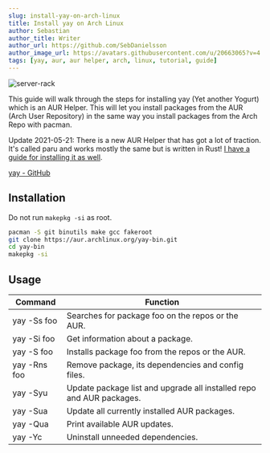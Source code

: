 ```yaml
---
slug: install-yay-on-arch-linux
title: Install yay on Arch Linux
author: Sebastian
author_title: Writer
author_url: https://github.com/SebDanielsson
author_image_url: https://avatars.githubusercontent.com/u/20663065?v=4
tags: [yay, aur, aur helper, arch, linux, tutorial, guide]
---
```


![server-rack](/img/yay.webp)

This guide will walk through the steps for installing yay (Yet another Yogurt) which is an AUR Helper. This will let you install packages from the AUR (Arch User Repository) in the same way you install packages from the Arch Repo with pacman.

Update 2021-05-21:
There is a new AUR Helper that has got a lot of traction. It's called paru and works mostly the same but is written in Rust! [I have a guide for installing it as well](/install-paru-on-arch-linux.md).

<!--truncate-->

[yay - GitHub](https://github.com/Jguer/yay)

## Installation
Do not run `makepkg -si` as root.
```bash
pacman -S git binutils make gcc fakeroot
git clone https://aur.archlinux.org/yay-bin.git
cd yay-bin
makepkg -si
```

## Usage
| Command      | Function                                           |
| ------------ | -------------------------------------------------- |
| yay -Ss foo  | Searches for package foo on the repos or the AUR.  |
| yay -Si foo  | Get information about a package.                   |
| yay -S foo   | Installs package foo from the repos or the AUR.    |
| yay -Rns foo | Remove package, its dependencies and config files. |
| yay -Syu     | Update package list and upgrade all installed repo and AUR packages. |
| yay -Sua     | Update all currently installed AUR packages.       |
| yay -Qua     | Print available AUR updates.                       |
| yay -Yc      | Uninstall unneeded dependencies.                   |